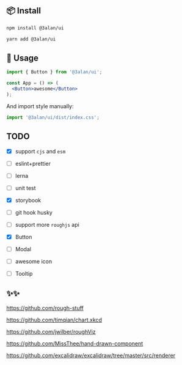 ## 📦 Install

```bash
npm install @3alan/ui
```

```bash
yarn add @3alan/ui
```

## 🔨 Usage

```jsx
import { Button } from '@3alan/ui';

const App = () => (
  <Button>awesome</Button>
);
```

And import style manually:

```jsx
import '@3alan/ui/dist/index.css';
```

## TODO
- [x] support `cjs` and `esm`
- [ ] eslint+prettier
- [ ] lerna
- [ ] unit test
- [x] storybook
- [ ] git hook husky
- [ ] support more `roughjs` api
- [x] Button
- [ ] Modal
- [ ] awesome icon
- [ ] Tooltip


## ✨✨
https://github.com/rough-stuff

https://github.com/timqian/chart.xkcd

https://github.com/jwilber/roughViz

https://github.com/MissThee/hand-drawn-component

https://github.com/excalidraw/excalidraw/tree/master/src/renderer